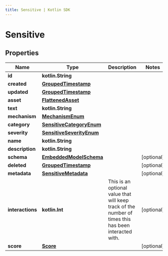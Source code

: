 ```yaml
---
title: Sensitive | Kotlin SDK
---
```




# Sensitive

## Properties
Name | Type | Description | Notes
------------ | ------------- | ------------- | -------------
**id** | **kotlin.String** |  | 
**created** | [**GroupedTimestamp**](GroupedTimestamp) |  | 
**updated** | [**GroupedTimestamp**](GroupedTimestamp) |  | 
**asset** | [**FlattenedAsset**](FlattenedAsset) |  | 
**text** | **kotlin.String** |  | 
**mechanism** | [**MechanismEnum**](MechanismEnum) |  | 
**category** | [**SensitiveCategoryEnum**](SensitiveCategoryEnum) |  | 
**severity** | [**SensitiveSeverityEnum**](SensitiveSeverityEnum) |  | 
**name** | **kotlin.String** |  | 
**description** | **kotlin.String** |  | 
**schema** | [**EmbeddedModelSchema**](EmbeddedModelSchema) |  |  [optional]
**deleted** | [**GroupedTimestamp**](GroupedTimestamp) |  |  [optional]
**metadata** | [**SensitiveMetadata**](SensitiveMetadata) |  |  [optional]
**interactions** | **kotlin.Int** | This is an optional value that will keep track of the number of times this has been interacted with. |  [optional]
**score** | [**Score**](Score) |  |  [optional]




